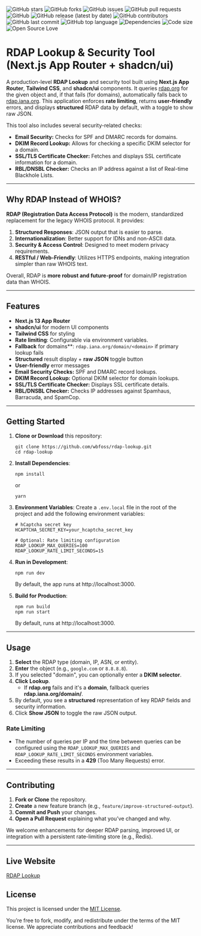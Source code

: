 ![GitHub stars](https://img.shields.io/github/stars/alokemajumder/rdap-lookup?style=social)
![GitHub forks](https://img.shields.io/github/forks/alokemajumder/rdap-lookup?style=social)
![GitHub issues](https://img.shields.io/github/issues/alokemajumder/rdap-lookup)
![GitHub pull requests](https://img.shields.io/github/issues-pr/alokemajumder/rdap-lookup)
![GitHub](https://img.shields.io/github/license/alokemajumder/rdap-lookup)
![GitHub release (latest by date)](https://img.shields.io/github/v/release/alokemajumder/rdap-lookup)
![GitHub contributors](https://img.shields.io/github/contributors/alokemajumder/rdap-lookup)
![GitHub last commit](https://img.shields.io/github/last-commit/alokemajumder/rdap-lookup)
![GitHub top language](https://img.shields.io/github/languages/top/alokemajumder/rdap-lookup)
![Dependencies](https://img.shields.io/librariesio/github/alokemajumder/rdap-lookup)
![Code size](https://img.shields.io/github/languages/code-size/alokemajumder/rdap-lookup)
![Open Source Love](https://badges.frapsoft.com/os/v1/open-source.png?v=103)

# RDAP Lookup & Security Tool (Next.js App Router + shadcn/ui)

A production-level **RDAP Lookup** and security tool built using **Next.js App Router**, **Tailwind CSS**, and **shadcn/ui** components.
It queries [rdap.org](https://rdap.org) for the given object and, if that fails (for domains), automatically falls back to [rdap.iana.org](https://rdap.iana.org). This application enforces **rate limiting**, returns **user-friendly** errors, and displays **structured** RDAP data by default, with a toggle to show raw JSON.

This tool also includes several security-related checks:
*   **Email Security:** Checks for SPF and DMARC records for domains.
*   **DKIM Record Lookup:** Allows for checking a specific DKIM selector for a domain.
*   **SSL/TLS Certificate Checker:** Fetches and displays SSL certificate information for a domain.
*   **RBL/DNSBL Checker:** Checks an IP address against a list of Real-time Blackhole Lists.

----------

## Why RDAP Instead of WHOIS?

**RDAP (Registration Data Access Protocol)** is the modern, standardized replacement for the legacy WHOIS protocol. It provides:

1.  **Structured Responses**: JSON output that is easier to parse.
2.  **Internationalization**: Better support for IDNs and non-ASCII data.
3.  **Security & Access Control**: Designed to meet modern privacy requirements.
4.  **RESTful / Web-Friendly**: Utilizes HTTPS endpoints, making integration simpler than raw WHOIS text.

Overall, RDAP is **more robust and future-proof** for domain/IP registration data than WHOIS.

----------

## Features

-   **Next.js 13 App Router**
-   **shadcn/ui** for modern UI components
-   **Tailwind CSS** for styling
-   **Rate limiting**: Configurable via environment variables.
-   **Fallback** for domains**: `rdap.iana.org/domain/<domain>` if primary lookup fails
-   **Structured** result display + **raw JSON** toggle button
-   **User-friendly** error messages
-   **Email Security Checks:** SPF and DMARC record lookups.
-   **DKIM Record Lookup:** Optional DKIM selector for domain lookups.
-   **SSL/TLS Certificate Checker:** Displays SSL certificate details.
-   **RBL/DNSBL Checker:** Checks IP addresses against Spamhaus, Barracuda, and SpamCop.

----------

## Getting Started

1.  **Clone or Download** this repository:
    ```
    git clone https://github.com/wbfoss/rdap-lookup.git
    cd rdap-lookup
    ```
2.  **Install Dependencies**:
    ```
    npm install
    ```
    or
    ```
    yarn
    ```
3.  **Environment Variables**:
    Create a `.env.local` file in the root of the project and add the following environment variables:
    ```
    # hCaptcha secret key
    HCAPTCHA_SECRET_KEY=your_hcaptcha_secret_key

    # Optional: Rate limiting configuration
    RDAP_LOOKUP_MAX_QUERIES=100
    RDAP_LOOKUP_RATE_LIMIT_SECONDS=15
    ```
4.  **Run in Development**:
    ```
    npm run dev
    ```
    By default, the app runs at http://localhost:3000.

5.  **Build for Production**:
    ```
    npm run build
    npm run start
    ```
    By default, runs at http://localhost:3000.

----------

## Usage

1.  **Select** the RDAP type (domain, IP, ASN, or entity).
2.  **Enter** the object (e.g., `google.com` or `8.8.8.8`).
3.  If you selected "domain", you can optionally enter a **DKIM selector**.
4.  **Click** **Lookup**.
    -   If **rdap.org** fails and it's a **domain**, fallback queries **rdap.iana.org/domain/<domain>**.
5.  By default, you see a **structured** representation of key RDAP fields and security information.
6.  Click **Show JSON** to toggle the raw JSON output.

### Rate Limiting

-   The number of queries per IP and the time between queries can be configured using the `RDAP_LOOKUP_MAX_QUERIES` and `RDAP_LOOKUP_RATE_LIMIT_SECONDS` environment variables.
-   Exceeding these results in a **429** (Too Many Requests) error.

----------

## Contributing

1.  **Fork or Clone** the repository.
2.  **Create** a new feature branch (e.g., `feature/improve-structured-output`).
3.  **Commit and Push** your changes.
4.  **Open a Pull Request** explaining what you’ve changed and why.

We welcome enhancements for deeper RDAP parsing, improved UI, or integration with a persistent rate-limiting store (e.g., Redis).

----------

## Live Website

[RDAP Lookup](https://rdap.vercel.app)

## License

This project is licensed under the [MIT License](LICENSE).

You’re free to fork, modify, and redistribute under the terms of the MIT license.
We appreciate contributions and feedback!